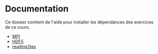 # Documentation

Ce dossier contient de l'aide pour installer les dépendances des exercices de ce cours.

- [MPI](./mpi.md)
- [HDF5](./hdf5.md)
- [readme2tex](./readme2tex.md)
